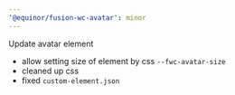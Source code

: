 ```yaml
---
'@equinor/fusion-wc-avatar': minor
---
```


Update avatar element

- allow setting size of element by css `--fwc-avatar-size`
- cleaned up css
- fixed `custom-element.json`
